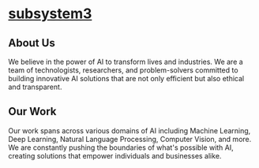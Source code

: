 # [subsystem3](https://subsystem3.ai)

## About Us

We believe in the power of AI to transform lives and industries. We are a team of technologists, researchers, and problem-solvers committed to building innovative AI solutions that are not only efficient but also ethical and transparent.

## Our Work

Our work spans across various domains of AI including Machine Learning, Deep Learning, Natural Language Processing, Computer Vision, and more. We are constantly pushing the boundaries of what's possible with AI, creating solutions that empower individuals and businesses alike.
